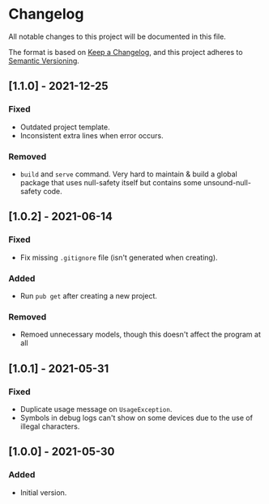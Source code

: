 # Changelog
All notable changes to this project will be documented in this file.

The format is based on [Keep a Changelog](https://keepachangelog.com/en/1.0.0/),
and this project adheres to [Semantic Versioning](https://semver.org/spec/v2.0.0.html).

## [1.1.0] - 2021-12-25
### Fixed
- Outdated project template.
- Inconsistent extra lines when error occurs.
### Removed
- `build` and `serve` command. Very hard to maintain & build a global package
  that uses null-safety itself but contains some unsound-null-safety code.

## [1.0.2] - 2021-06-14
### Fixed
- Fix missing `.gitignore` file (isn't generated when creating).
### Added
- Run `pub get` after creating a new project.
### Removed
- Remoed unnecessary models, though this doesn't affect the program at all

## [1.0.1] - 2021-05-31
### Fixed
- Duplicate usage message on `UsageException`.
- Symbols in debug logs can't show on some devices due to the use of illegal characters.

## [1.0.0] - 2021-05-30
### Added
- Initial version.
